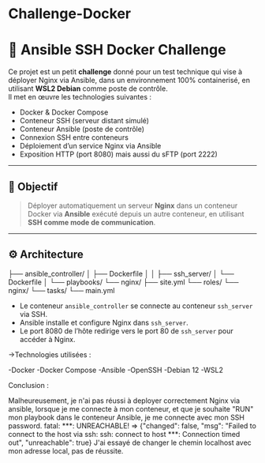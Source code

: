 # Challenge-Docker

# 🔐 Ansible SSH Docker Challenge

Ce projet est un petit **challenge** donné pour un test technique qui vise à déployer Nginx via Ansible, dans un environnement 100% containerisé, en utilisant **WSL2 Debian** comme poste de contrôle.  
Il met en œuvre les technologies suivantes :

- Docker & Docker Compose
- Conteneur SSH (serveur distant simulé)
- Conteneur Ansible (poste de contrôle)
- Connexion SSH entre conteneurs
- Déploiement d’un service Nginx via Ansible
- Exposition HTTP (port 8080) mais aussi du sFTP (port 2222)

---

## 🧠 Objectif

> Déployer automatiquement un serveur **Nginx** dans un conteneur Docker via **Ansible** exécuté depuis un autre conteneur, en utilisant **SSH comme mode de communication**.

---

## ⚙️ Architecture

├── ansible_controller/
│   ├── Dockerfile
│
│
├── ssh_server/
│   └── Dockerfile
│
└── playbooks/
    └── nginx/
        ├── site.yml
        └── roles/
            └── nginx/
                └── tasks/
                    └── main.yml


- Le conteneur `ansible_controller` se connecte au conteneur `ssh_server` via SSH.
- Ansible installe et configure Nginx dans `ssh_server`.
- Le port 8080 de l’hôte redirige vers le port 80 de `ssh_server` pour accéder à Nginx.

 ->Technologies utilisées :

-Docker
-Docker Compose
-Ansible
-OpenSSH
-Debian 12
-WSL2

Conclusion :

Malheureusement, je n'ai pas réussi à deployer correctement Nginx via ansible, lorsque je me connecte à mon conteneur, et que je souhaite "RUN" mon playbook dans le conteneur Ansible, je me connecte avec mon SSH password.
fatal: ***: UNREACHABLE! => {"changed": false, "msg": "Failed to connect to the host via ssh: ssh: connect to host ***: Connection timed out", "unreachable": true}
J'ai essayé de changer le chemin localhost avec mon adresse local, pas de réussite.
